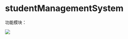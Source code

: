 # studentManagementSystem
功能模块：

![](http://github.com/1291945816/studentManagementSystem/raw/master/Images/)
